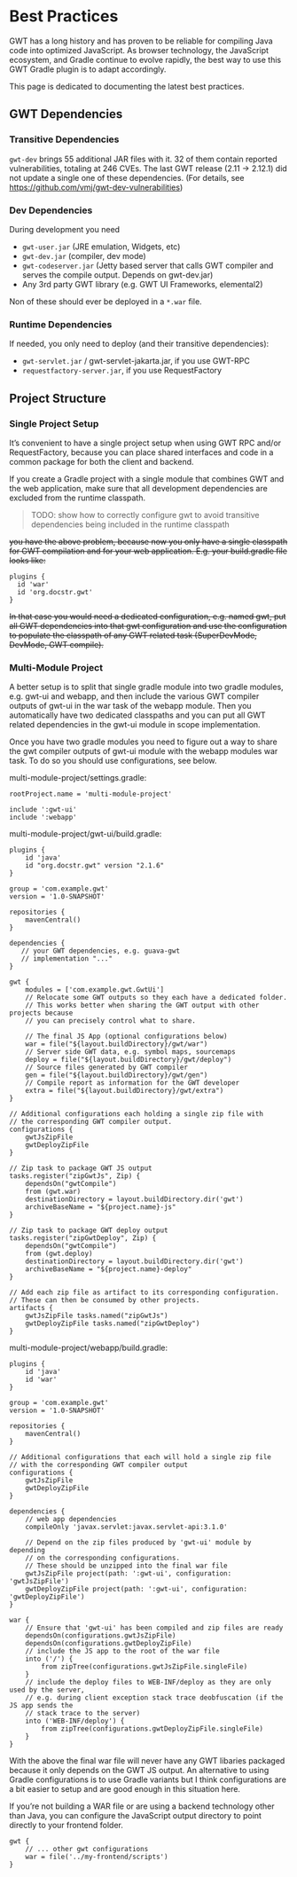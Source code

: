 # Best Practices

GWT has a long history and has proven to be reliable for compiling Java code into optimized JavaScript. As browser technology, the JavaScript ecosystem, and Gradle continue to evolve rapidly, the best way to use this GWT Gradle plugin is to adapt accordingly.

This page is dedicated to documenting the latest best practices.

## GWT Dependencies

### Transitive Dependencies

`gwt-dev` brings 55 additional JAR files with it. 32 of them contain reported vulnerabilities, totaling at 246 CVEs. The last GWT release (2.11 -> 2.12.1) did not update a single one of these dependencies. (For details, see https://github.com/vmj/gwt-dev-vulnerabilities)

### Dev Dependencies

During development you need

- `gwt-user.jar` (JRE emulation, Widgets, etc)
- `gwt-dev.jar` (compiler, dev mode)
- `gwt-codeserver.jar` (Jetty based server that calls GWT compiler and serves the compile output. Depends on gwt-dev.jar)
- Any 3rd party GWT library (e.g. GWT UI Frameworks, elemental2)

Non of these should ever be deployed in a `*.war` file.

### Runtime Dependencies

If needed, you only need to deploy (and their transitive dependencies):

- `gwt-servlet.jar` / gwt-servlet-jakarta.jar, if you use GWT-RPC
- `requestfactory-server.jar`, if you use RequestFactory


## Project Structure

### Single Project Setup

It’s convenient to have a single project setup when using GWT RPC and/or RequestFactory, because you can place shared interfaces and code in a common package for both the client and backend.

If you create a Gradle project with a single module that combines GWT and the web application, make sure that all development dependencies are excluded from the runtime classpath.

> TODO: show how to correctly configure gwt to avoid  transitive dependencies being included in the runtime classpath

~~you have the above problem, because now you only have a single classpath for GWT compilation and for your web application. E.g. your build.gradle file looks like:~~

``` 
plugins {
  id 'war'
  id 'org.docstr.gwt'
}
```

~~In that case you would need a dedicated configuration, e.g. named gwt, put all GWT dependencies into that gwt configuration and use the configuration to populate the classpath of any GWT related task (SuperDevMode, DevMode, GWT compile).~~

### Multi-Module Project

A better setup is to split that single gradle module into two gradle modules, e.g. gwt-ui and webapp, and then include the various GWT compiler outputs of gwt-ui in the war task of the webapp module. Then you automatically have two dedicated classpaths and you can put all GWT related dependencies in the gwt-ui module in scope implementation.

Once you have two gradle modules you need to figure out a way to share the gwt compiler outputs of gwt-ui module with the webapp modules war task. To do so you should use configurations, see below.

multi-module-project/settings.gradle:

``` 
rootProject.name = 'multi-module-project'

include ':gwt-ui'
include ':webapp'
```

multi-module-project/gwt-ui/build.gradle:

```
plugins {
    id 'java'
    id "org.docstr.gwt" version "2.1.6"
}

group = 'com.example.gwt'
version = '1.0-SNAPSHOT'

repositories {
    mavenCentral()
}

dependencies {
   // your GWT dependencies, e.g. guava-gwt
   // implementation "..."
}

gwt {
    modules = ['com.example.gwt.GwtUi']
    // Relocate some GWT outputs so they each have a dedicated folder.
    // This works better when sharing the GWT output with other projects because
    // you can precisely control what to share.

    // The final JS App (optional configurations below)
    war = file("${layout.buildDirectory}/gwt/war")
    // Server side GWT data, e.g. symbol maps, sourcemaps
    deploy = file("${layout.buildDirectory}/gwt/deploy")
    // Source files generated by GWT compiler
    gen = file("${layout.buildDirectory}/gwt/gen")
    // Compile report as information for the GWT developer
    extra = file("${layout.buildDirectory}/gwt/extra")
}

// Additional configurations each holding a single zip file with
// the corresponding GWT compiler output.
configurations {
    gwtJsZipFile
    gwtDeployZipFile
}

// Zip task to package GWT JS output
tasks.register("zipGwtJs", Zip) {
    dependsOn("gwtCompile")
    from (gwt.war)
    destinationDirectory = layout.buildDirectory.dir('gwt')
    archiveBaseName = "${project.name}-js"
}

// Zip task to package GWT deploy output
tasks.register("zipGwtDeploy", Zip) {
    dependsOn("gwtCompile")
    from (gwt.deploy)
    destinationDirectory = layout.buildDirectory.dir('gwt')
    archiveBaseName = "${project.name}-deploy"
}

// Add each zip file as artifact to its corresponding configuration.
// These can then be consumed by other projects.
artifacts {
    gwtJsZipFile tasks.named("zipGwtJs")
    gwtDeployZipFile tasks.named("zipGwtDeploy")
}
```

multi-module-project/webapp/build.gradle:

```
plugins {
    id 'java'
    id 'war'
}

group = 'com.example.gwt'
version = '1.0-SNAPSHOT'

repositories {
    mavenCentral()
}

// Additional configurations that each will hold a single zip file
// with the corresponding GWT compiler output
configurations {
    gwtJsZipFile
    gwtDeployZipFile
}

dependencies {
    // web app dependencies
    compileOnly 'javax.servlet:javax.servlet-api:3.1.0'

    // Depend on the zip files produced by 'gwt-ui' module by depending
    // on the corresponding configurations.
    // These should be unzipped into the final war file
    gwtJsZipFile project(path: ':gwt-ui', configuration: 'gwtJsZipFile')
    gwtDeployZipFile project(path: ':gwt-ui', configuration: 'gwtDeployZipFile')
}

war {
    // Ensure that 'gwt-ui' has been compiled and zip files are ready
    dependsOn(configurations.gwtJsZipFile)
    dependsOn(configurations.gwtDeployZipFile)
    // include the JS app to the root of the war file
    into ('/') {
        from zipTree(configurations.gwtJsZipFile.singleFile)
    }
    // include the deploy files to WEB-INF/deploy as they are only used by the server,
    // e.g. during client exception stack trace deobfuscation (if the JS app sends the
    // stack trace to the server)
    into ('WEB-INF/deploy') {
        from zipTree(configurations.gwtDeployZipFile.singleFile)
    }
}
```

With the above the final war file will never have any GWT libaries packaged because it only depends on the GWT JS output. An alternative to using Gradle configurations is to use Gradle variants but I think configurations are a bit easier to setup and are good enough in this situation here.

If you’re not building a WAR file or are using a backend technology other than Java, you can configure the JavaScript output directory to point directly to your frontend folder.

```
gwt {
    // ... other gwt configurations
    war = file('../my-frontend/scripts')
}
```
